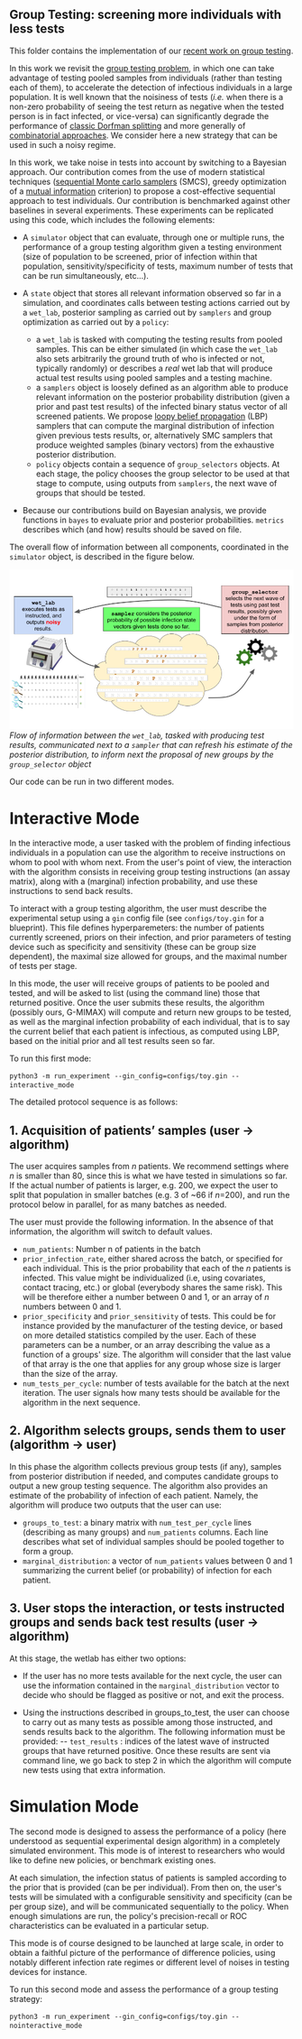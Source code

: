 ## Group Testing: screening more individuals with less tests

This folder contains the implementation of our [recent work on group testing](https://arxiv.org/abs/2004.12508).

In this work we revisit the [group testing problem](https://en.wikipedia.org/wiki/Group_testing), in which one can take advantage of testing pooled samples from individuals (rather than testing each of them), to accelerate the detection of infectious individuals in a large population. It is well known that the noisiness of tests (*i.e.* when there is a non-zero probability of seeing the test return as negative when the tested person is in fact infected, or vice-versa) can significantly degrade the performance of [classic Dorfman splitting](https://en.wikipedia.org/wiki/Group_testing#Invention_and_initial_progress) and more generally of [combinatorial approaches](https://en.wikipedia.org/wiki/Group_testing#Combinatorial_group_testing). We consider here a new strategy that can be used in such a noisy regime.

In this work, we take noise in tests into account by switching to a Bayesian approach. Our contribution comes from the use of modern statistical techniques ([sequential Monte carlo samplers](https://en.wikipedia.org/wiki/Particle_filter) (SMCS), greedy optimization of a [mutual information](https://en.wikipedia.org/wiki/Mutual_information) criterion) to propose a cost-effective sequential approach to test individuals. Our contribution is benchmarked against other baselines in several experiments. These experiments can be replicated using this code, which includes the following elements:

- A `simulator` object that can evaluate, through one or multiple runs, the performance of a group testing algorithm given a testing environment (size of population to be screened, prior of infection within that population, sensitivity/specificity of tests, maximum number of tests that can be run simultaneously, etc...).

- A `state` object that stores all relevant information observed so far in a simulation, and coordinates calls between testing actions carried out by a `wet_lab`, posterior sampling as carried out by `samplers` and group optimization as carried out by a `policy`:
  -  a `wet_lab` is tasked with computing the testing results from pooled samples. This can be either simulated (in which case the `wet_lab` also sets arbitrarily the ground truth of who is infected or not, typically randomly) or describes a *real* wet lab that will produce actual test results using pooled samples and a testing machine.
  - a `samplers` object is loosely defined as an algorithm able to produce relevant information on the posterior probability distribution (given a prior and past test results) of the infected binary status vector of all screened patients. We propose [loopy belief propagation](https://en.wikipedia.org/wiki/Belief_propagation) (LBP) samplers that can compute the marginal distribution of infection given previous tests results, or, alternatively SMC samplers that produce weighted samples (binary vectors) from the exhaustive posterior distribution.
  - `policy` objects contain a sequence of `group_selectors` objects. At each stage, the policy chooses the group selector to be used at that stage to compute, using outputs from `samplers`, the next wave of groups that should be tested.

- Because our contributions build on Bayesian analysis, we provide functions in `bayes` to evaluate prior and posterior probabilities. `metrics` describes which (and how) results should be saved on file.

The overall flow of information between all components, coordinated in the `simulator` object, is described in the figure below.

![Overall flow](./images/schema_github_grouptesting.png) 
*Flow of information between the `wet_lab`, tasked with producing test results, communicated next to a `sampler` that can refresh his estimate of the posterior distribution, to inform next the proposal of new groups by the `group_selector` object*

Our code can be run in two different modes.

# Interactive Mode 
In the interactive mode, a user tasked with the problem of finding infectious individuals in a population can use the algorithm to receive instructions on whom to pool with whom next. From the user's point of view, the interaction with the algorithm consists in receiving group testing instructions (an assay matrix), along with a (marginal) infection probability, and use these instructions to send back results.

To interact with a group testing algorithm, the user must describe the experimental setup using a `gin` config file (see `configs/toy.gin` for a blueprint). This file defines hyperparemeters: the number of patients currently screened, priors on their infection, and prior parameters of testing device such as specificity and sensitivity (these can be group size dependent), the maximal size allowed for groups, and the maximal number of tests per stage.

In this mode, the user will receive groups of patients to be pooled and tested, and will be asked to list (using the command line) those that returned positive. Once the user submits these results, the algorithm (possibly ours, G-MIMAX) will compute and return new groups to be tested, as well as the marginal infection probability of each individual, that is to say the current belief that each patient is infectious, as computed using LBP, based on the initial prior and all test results seen so far.

To run this first mode:
```
python3 -m run_experiment --gin_config=configs/toy.gin --interactive_mode
```

The detailed protocol sequence is as follows:

## 1. Acquisition of patients’ samples (user → algorithm) 

The user acquires samples from *n* patients. We recommend settings where *n* is smaller than 80, since this is what we have tested in simulations so far. If the actual number of patients is larger, e.g. 200, we expect the user to split that population in smaller batches (e.g. 3 of ~66 if *n*=200), and run the protocol below in parallel, for as many batches as needed.

The user must provide the following information. In the absence of that information, the algorithm will switch to default values.
- `num_patients`: Number n of patients in the batch 
- `prior_infection_rate`, either shared across the batch, or specified for each individual. This is the prior probability that each of the *n* patients is infected. This value might be individualized (i.e, using covariates, contact tracing, etc.) or global (everybody shares the same risk). This will be therefore either a number between 0 and 1, or an array of *n* numbers between 0 and 1.
- `prior_specificity` and `prior_sensitivity` of tests. This could be for instance provided by the manufacturer of the testing device, or based on more detailed statistics compiled by the user. Each of these parameters can be a number, or an array describing the value as a function of a groups' size. The algorithm will consider that the last value of that array is the one that applies for any group whose size is larger than the size of the array.
- `num_tests_per_cycle`: number of tests available for the batch at the next iteration. The user signals how many tests should be available for the algorithm in the next sequence. 

## 2. Algorithm selects groups, sends them to user (algorithm → user)

In this phase the algorithm collects previous group tests (if any), samples from posterior distribution if needed, and computes candidate groups to output a new group testing sequence. The algorithm also provides an estimate of the probability of infection of each patient. Namely, the algorithm will produce two outputs that the user can use:
- `groups_to_test`: a binary matrix with `num_test_per_cycle` lines (describing as many groups) and `num_patients` columns. Each line describes what set of individual samples should be pooled together to form a group.
- `marginal_distribution`: a vector of `num_patients` values between 0 and 1 summarizing the current belief (or probability) of infection for each patient.

## 3. User stops the interaction, or tests instructed groups and sends back test results (user → algorithm)

At this stage, the wetlab has either two options:
- If the user has no more tests available for the next cycle, the user can use the information contained in the  `marginal_distribution` vector to decide who should be flagged as positive or not, and exit the process.

- Using the instructions described in groups_to_test, the user can choose to carry out as many tests as possible among those instructed, and sends results back to the algorithm. The following information must be provided:
-- `test_results` : indices of the latest wave of instructed groups that have returned positive.
Once these results are sent via command line, we go back to step 2 in which the algorithm will compute new tests using that extra information.


# Simulation Mode 

The second mode is designed to assess the performance of a policy (here understood as sequential experimental design algorithm) in a completely simulated environment. This mode is of interest to researchers who would like to define new policies, or benchmark existing ones.

At each simulation, the infection status of patients is sampled according to the prior that is provided (can be per individual). From then on, the user's tests will be simulated with a configurable sensitivity and specificity (can be per group size), and will be communicated sequentially to the policy. When enough simulations are run, the policy's precision-recall or ROC characteristics can be evaluated in a particular setup.

This mode is of course designed to be launched at large scale, in order to obtain a faithful picture of the performance of difference policies, using notably different infection rate regimes or different level of noises in testing devices for instance.

To run this second mode and assess the performance of a group testing strategy:
```
python3 -m run_experiment --gin_config=configs/toy.gin --nointeractive_mode
```
